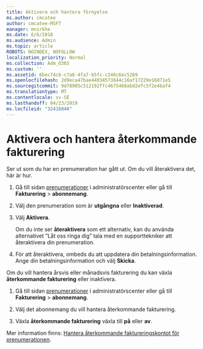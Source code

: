```yaml
---
title: Aktivera och hantera förnyelse
ms.author: cmcatee
author: cmcatee-MSFT
manager: mnirkhe
ms.date: 6/6/2018
ms.audience: Admin
ms.topic: article
ROBOTS: NOINDEX, NOFOLLOW
localization_priority: Normal
ms.collection: Adm_O365
ms.custom: ''
ms.assetid: 6bec74c6-c7a6-4fa7-b5fc-c246c6ec5269
ms.openlocfilehash: 2d9eca47bae44034573844c16af17229e16871e5
ms.sourcegitcommit: 9d78905c512192ffc4675468abd2efc5f2e4baf4
ms.translationtype: MT
ms.contentlocale: sv-SE
ms.lasthandoff: 04/23/2019
ms.locfileid: "32416846"
---
```

# <a name="how-to-reactivate-and-manage-recurring-billing"></a>Aktivera och hantera återkommande fakturering

Ser ut som du har en prenumeration har gått ut. Om du vill återaktivera det, här är hur.
  
1. Gå till sidan [prenumerationer](https://go.microsoft.com/fwlink/p/?linkid=842054) i administratörscenter eller gå till **Fakturering** \> **abonnemang**.
    
2. Välj den prenumeration som är **utgångna** eller **Inaktiverad**.
    
3. Välj **Aktivera**.
    
    Om du inte ser **återaktivera** som ett alternativ, kan du använda alternativet ”Låt oss ringa dig” tala med en supporttekniker att återaktivera din prenumeration. 
    
4. För att återaktivera, ombeds du att uppdatera din betalningsinformation. Ange din betalningsinformation och välj **Skicka**.
    
Om du vill hantera årsvis eller månadsvis fakturering du kan växla **återkommande fakturering** eller inaktivera. 
  
1. Gå till sidan [prenumerationer](https://go.microsoft.com/fwlink/p/?linkid=842054) i administratörscenter eller gå till **Fakturering** \> **abonnemang**.
    
2. Välj det abonnemang du vill hantera återkommande fakturering.
    
3. Växla **återkommande fakturering** växla till **på** eller **av**.
    
Mer information finns: [Hantera återkommande faktureringskontot för prenumerationen](https://support.office.com/article/8d83b530-f4ca-47f6-a666-e5791cbacc7e).
  

